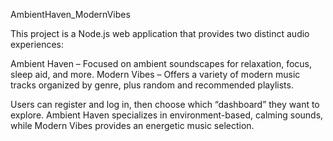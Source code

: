 AmbientHaven_ModernVibes

This project is a Node.js web application that provides two distinct audio experiences:

Ambient Haven – Focused on ambient soundscapes for relaxation, focus, sleep aid, and more.
Modern Vibes – Offers a variety of modern music tracks organized by genre, plus random and recommended playlists.

Users can register and log in, then choose which “dashboard” they want to explore. Ambient Haven specializes in environment-based, calming sounds, while Modern Vibes provides an energetic music selection.

